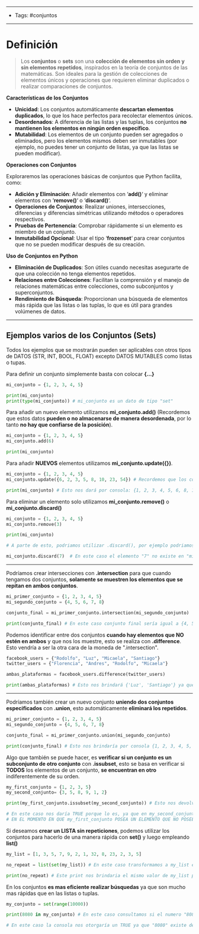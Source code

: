 ----
- Tags: #conjuntos
------
# Definición

> Los **conjuntos** o **sets** son una **colección de elementos sin orden y sin elementos repetidos**, inspirados en la teoría de conjuntos de las matemáticas. Son ideales para la gestión de colecciones de elementos únicos y operaciones que requieren eliminar duplicados o realizar comparaciones de conjuntos.

**Características de los Conjuntos**

- **Unicidad**: Los conjuntos automáticamente **descartan elementos duplicados**, lo que los hace perfectos para recolectar elementos únicos.
- **Desordenados**: A diferencia de las listas y las tuplas, los conjuntos **no mantienen los elementos en ningún orden específico**.
- **Mutabilidad**: Los elementos de un conjunto pueden ser agregados o eliminados, pero los elementos mismos deben ser inmutables (por ejemplo, no puedes tener un conjunto de listas, ya que las listas se pueden modificar).

**Operaciones con Conjuntos**

Exploraremos las operaciones básicas de conjuntos que Python facilita, como:

- **Adición y Eliminación**: Añadir elementos con ‘**add()**‘ y eliminar elementos con ‘**remove()**‘ o ‘**discard()**‘.
- **Operaciones de Conjuntos**: Realizar uniones, intersecciones, diferencias y diferencias simétricas utilizando métodos o operadores respectivos.
- **Pruebas de Pertenencia**: Comprobar rápidamente si un elemento es miembro de un conjunto.
- **Inmutabilidad Opcional**: Usar el tipo ‘**frozenset**‘ para crear conjuntos que no se pueden modificar después de su creación.

**Uso de Conjuntos en Python**

- **Eliminación de Duplicados**: Son útiles cuando necesitas asegurarte de que una colección no tenga elementos repetidos.
- **Relaciones entre Colecciones**: Facilitan la comprensión y el manejo de relaciones matemáticas entre colecciones, como subconjuntos y superconjuntos.
- **Rendimiento de Búsqueda**: Proporcionan una búsqueda de elementos más rápida que las listas o las tuplas, lo que es útil para grandes volúmenes de datos.
------
## Ejemplos varios de los Conjuntos (Sets)

Todos los ejemplos que se mostrarán pueden ser aplicables con otros tipos de DATOS (STR, INT, BOOL, FLOAT) excepto DATOS MUTABLES como listas o tupas.

Para definir un conjunto simplemente basta con colocar **{...}**
```python
mi_conjunto = {1, 2, 3, 4, 5}

print(mi_conjunto)
print(type(mi_conjunto)) # mi_conjunto es un dato de tipo "set"
```

Para añadir un nuevo elemento utilizamos **mi_conjunto.add()** (Recordemos que estos datos **pueden o no almacenarse de manera desordenada**, por lo tanto **no hay que confiarse de la posición**).
```python
mi_conjunto = {1, 2, 3, 4, 5}
mi_conjunto.add(6)

print(mi_conjunto)
```

Para añadir **NUEVOS** elementos utilizamos **mi_conjunto.update({})**.
```python
mi_conjunto = {1, 2, 3, 4, 5}
mi_conjunto.update({6, 2, 3, 5, 8, 10, 23, 54}) # Recordemos que los conjuntos no pueden tener elementos repetidos por lo tanto los elementos que hayamos colocado en el .update que ya esten en mi_conjunto no apareceran.

print(mi_conjunto) # Esto nos dará por consola: {1, 2, 3, 4, 5, 6, 8, 10, 54, 23}
```

Para eliminar un elemento solo utilizamos **mi_conjunto.remove()** o **mi_conjunto.discard()**
```python
mi_conjunto = {1, 2, 3, 4, 5}
mi_conjunto.remove(3)

print(mi_conjunto)

# A parte de esto, podriamos utilizar .discard(), por ejemplo podriamos indicar que si un numero especifico llegara a ingresar al conjunto, lo elimine automaticamente tal que así:

mi_conjunto.discard(7)  # En este caso el elemento "7" no existe en "mi_conjunto" por lo tanto no sucederá nada, pero si llegara a existir sería eliminado automaticamente.
```
------
Podríamos crear intersecciones con **.intersection** para que cuando tengamos dos conjuntos, **solamente se muestren los elementos que se repitan en ambos conjuntos**.
```python
mi_primer_conjunto = {1, 2, 3, 4, 5}
mi_segundo_conjunto = {4, 5, 6, 7, 8}

conjunto_final = mi_primer_conjunto.intersection(mi_segundo_conjunto)

print(conjunto_final) # En este caso conjunto final sería igual a {4, 5} ya que son los dos elementos que se repiten en ambos conjuntos.
```

Podemos identificar entre dos conjuntos **cuando hay elementos que NO estén en ambos** y que nos los muestre, esto se realiza con **.difference**. Esto vendría a ser la otra cara de la moneda de ".intersection".
```python
facebook_users = {"Rodolfo", "Luz", "Micaela", "Santiago"}
twitter_users = {"Florencia", "Andres", "Rodolfo", "Micaela"}

ambas_plataformas = facebook_users.difference(twitter_users)

print(ambas_plataformas) # Esto nos brindará {'Luz', 'Santiago'} ya que estos dos elementos son los unicos que no se repiten en twitter_users
```
-------
Podríamos también crear un nuevo conjunto **uniendo dos conjuntos especificados** con **.union**, esto automáticamente **eliminará los repetidos**.
```python
mi_primer_conjunto = {1, 2, 3, 4, 5}
mi_segundo_conjunto = {4, 5, 6, 7, 8}

conjunto_final = mi_primer_conjunto.union(mi_segundo_conjunto)

print(conjunto_final) # Esto nos brindaría por consola {1, 2, 3, 4, 5, 6, 7, 8}, eliminando las dos repeticiones que hay que serían (4, 5)
```

Algo que también se puede hacer, es **verificar si un conjunto es un subconjunto de otro conjunto** con **.issubset**, esto se basa en verificar si **TODOS** los elementos de un conjunto, **se encuentran en otro** indiferentemente de su orden.
```python
my_first_conjunto = {1, 2, 3, 5}
my_second_conjunto= {3, 5, 8, 9, 1, 2}

print(my_first_conjunto.issubset(my_second_conjunto)) # Esto nos devolveria un estado booleano, TRUE o FALSE, dependiendo de si my_first_conjunto ES o NO ES un subconjunto de my_second_conjunto.

# En este caso nos daría TRUE porque lo es, ya que en my_second_conjunto están todos los elementos de my_first_conjunto.
# EN EL MOMENTO EN QUE my_first_conjunto POSEA UN ELEMENTO QUE NO POSEE my_secon_conjunto, DEJARÁ DE SER UN SUB CONJUNTO.
```

Si deseamos **crear un LISTA sin repeticiones**, podemos utilizar los conjuntos para hacerlo de una manera rápida con **set()** y luego empleando **list()**
```python
my_list = [1, 3, 5, 7, 9, 2, 1, 32, 8, 23, 2, 3, 5]

no_repeat = list(set(my_list)) # En este caso transformamos a my_list en un conjunto con set() para así eliminar los repetidos (Ya que conjuntos no pueden poseer repetidos), y luego a todo ese conjunto lo transformamos en una list()

print(no_repeat) # Este print nos brindaria el mismo valor de my_list pero sin repeticiones tal que así [32, 1, 2, 3, 5, 7, 8, 9, 23] Recordemos que los conjuntos no tienen orden, por eso esta todo mezclado.
```

En los conjuntos **es mas eficiente realizar búsquedas** ya que son mucho mas rápidas que en las listas o tuplas.
```python
my_conjunto = set(range(10000))

print(8080 in my_conjunto) # En este caso consultamos si el numero "8080" está (in) el conjunto llamado my_conjunto. Esto devuelve un estado booleano, TRUE o FALSE.

# En este caso la consola nos otorgaría un TRUE ya que "8080" existe dentro del rango de my_conjunto.
```